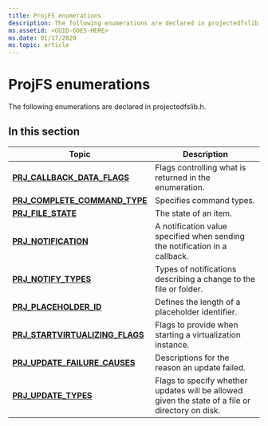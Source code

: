 ```yaml
---
title: ProjFS enumerations
description: The following enumerations are declared in projectedfslib.h.
ms.assetid: <GUID-GOES-HERE>
ms.date: 01/17/2020
ms.topic: article
---
```


# ProjFS enumerations

The following enumerations are declared in projectedfslib.h.

## In this section

| Topic | Description |
|-|-|
| [**PRJ_CALLBACK_DATA_FLAGS**](/windows/win32/api/projectedfslib/ne-projectedfslib-prj_callback_data_flags) | Flags controlling what is returned in the enumeration. |
| [**PRJ_COMPLETE_COMMAND_TYPE**](/windows/win32/api/projectedfslib/ne-projectedfslib-prj_complete_command_type) | Specifies command types. |
| [**PRJ_FILE_STATE**](/windows/win32/api/projectedfslib/ne-projectedfslib-prj_file_state) | The state of an item. |
| [**PRJ_NOTIFICATION**](/windows/win32/api/projectedfslib/ne-projectedfslib-prj_notification) | A notification value specified when sending the notification in a callback. |
| [**PRJ_NOTIFY_TYPES**](/windows/win32/api/projectedfslib/ne-projectedfslib-prj_notify_types) | Types of notifications describing a change to the file or folder. |
| [**PRJ_PLACEHOLDER_ID**](/windows/win32/api/projectedfslib/ne-projectedfslib-prj_placeholder_id) | Defines the length of a placeholder identifier. |
| [**PRJ_STARTVIRTUALIZING_FLAGS**](/windows/win32/api/projectedfslib/ne-projectedfslib-prj_startvirtualizing_flags) | Flags to provide when starting a virtualization instance. |
| [**PRJ_UPDATE_FAILURE_CAUSES**](/windows/win32/api/projectedfslib/ne-projectedfslib-prj_update_failure_causes) | Descriptions for the reason an update failed. |
| [**PRJ_UPDATE_TYPES**](/windows/win32/api/projectedfslib/ne-projectedfslib-prj_update_types) | Flags to specify whether updates will be allowed given the state of a file or directory on disk. |
